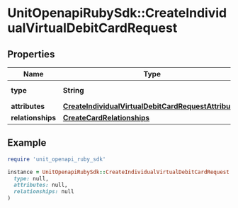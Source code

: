 # UnitOpenapiRubySdk::CreateIndividualVirtualDebitCardRequest

## Properties

| Name | Type | Description | Notes |
| ---- | ---- | ----------- | ----- |
| **type** | **String** |  | [default to &#39;individualVirtualDebitCard&#39;] |
| **attributes** | [**CreateIndividualVirtualDebitCardRequestAttributes**](CreateIndividualVirtualDebitCardRequestAttributes.md) |  |  |
| **relationships** | [**CreateCardRelationships**](CreateCardRelationships.md) |  |  |

## Example

```ruby
require 'unit_openapi_ruby_sdk'

instance = UnitOpenapiRubySdk::CreateIndividualVirtualDebitCardRequest.new(
  type: null,
  attributes: null,
  relationships: null
)
```

